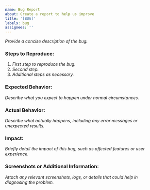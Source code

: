 ```yaml
---
name: Bug Report
about: Create a report to help us improve
title: '[BUG]'
labels: bug
assignees: ''
---
```


_Provide a concise description of the bug._

### Steps to Reproduce:

1. _First step to reproduce the bug._
2. _Second step._
3. _Additional steps as necessary._

### Expected Behavior:

_Describe what you expect to happen under normal circumstances._

### Actual Behavior:

_Describe what actually happens, including any error messages or unexpected results._

### Impact:

_Briefly detail the impact of this bug, such as affected features or user experience._

### Screenshots or Additional Information:

_Attach any relevant screenshots, logs, or details that could help in diagnosing the problem._

